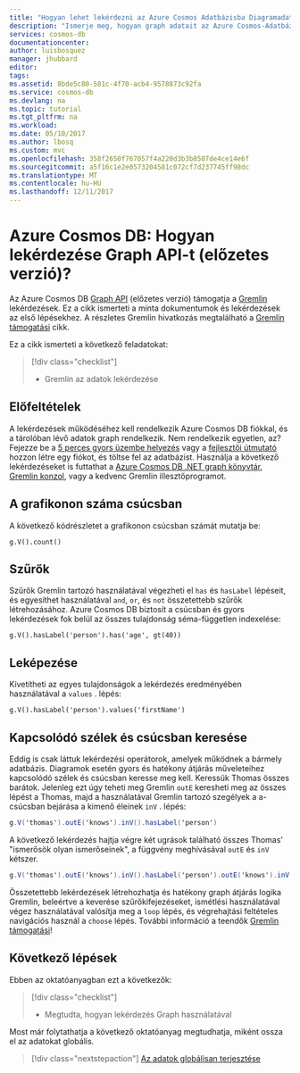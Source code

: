 ```yaml
---
title: "Hogyan lehet lekérdezni az Azure Cosmos Adatbázisba Diagramadatok? | Microsoft Docs"
description: "Ismerje meg, hogyan graph adatait az Azure Cosmos-Adatbázisba"
services: cosmos-db
documentationcenter: 
author: luisbosquez
manager: jhubbard
editor: 
tags: 
ms.assetid: 8bde5c80-581c-4f70-acb4-9578873c92fa
ms.service: cosmos-db
ms.devlang: na
ms.topic: tutorial
ms.tgt_pltfrm: na
ms.workload: 
ms.date: 05/10/2017
ms.author: lbosq
ms.custom: mvc
ms.openlocfilehash: 358f2650f767057f4a220d3b3b8507de4ce14e6f
ms.sourcegitcommit: a5f16c1e2e0573204581c072cf7d237745ff98dc
ms.translationtype: MT
ms.contentlocale: hu-HU
ms.lasthandoff: 12/11/2017
---
```

# <a name="azure-cosmos-db-how-to-query-with-the-graph-api-preview"></a>Azure Cosmos DB: Hogyan lekérdezése Graph API-t (előzetes verzió)?

Az Azure Cosmos DB [Graph API](graph-introduction.md) (előzetes verzió) támogatja a [Gremlin](https://github.com/tinkerpop/gremlin/wiki) lekérdezések. Ez a cikk ismerteti a minta dokumentumok és lekérdezések az első lépésekhez. A részletes Gremlin hivatkozás megtalálható a [Gremlin támogatási](gremlin-support.md) cikk.

Ez a cikk ismerteti a következő feladatokat: 

> [!div class="checklist"]
> * Gremlin az adatok lekérdezése

## <a name="prerequisites"></a>Előfeltételek

A lekérdezések működéséhez kell rendelkezik Azure Cosmos DB fiókkal, és a tárolóban lévő adatok graph rendelkezik. Nem rendelkezik egyetlen, az? Fejezze be a [5 perces gyors üzembe helyezés](create-graph-dotnet.md) vagy a [fejlesztői útmutató](tutorial-query-graph.md) hozzon létre egy fiókot, és töltse fel az adatbázist. Használja a következő lekérdezéseket is futtathat a [Azure Cosmos DB .NET graph könyvtár](graph-sdk-dotnet.md), [Gremlin konzol](https://tinkerpop.apache.org/docs/current/reference/#gremlin-console), vagy a kedvenc Gremlin illesztőprogramot.

## <a name="count-vertices-in-the-graph"></a>A grafikonon száma csúcsban

A következő kódrészletet a grafikonon csúcsban számát mutatja be:

```
g.V().count()
```

## <a name="filters"></a>Szűrők

Szűrők Gremlin tartozó használatával végezheti el `has` és `hasLabel` lépéseit, és egyesíthet használatával `and`, `or`, és `not` összetettebb szűrők létrehozásához. Azure Cosmos DB biztosít a csúcsban és gyors lekérdezések fok belül az összes tulajdonság séma-független indexelése:

```
g.V().hasLabel('person').has('age', gt(40))
```

## <a name="projection"></a>Leképezése

Kivetítheti az egyes tulajdonságok a lekérdezés eredményében használatával a `values` . lépés:

```
g.V().hasLabel('person').values('firstName')
```

## <a name="find-related-edges-and-vertices"></a>Kapcsolódó szélek és csúcsban keresése

Eddig is csak láttuk lekérdezési operátorok, amelyek működnek a bármely adatbázis. Diagramok esetén gyors és hatékony átjárás műveleteihez kapcsolódó szélek és csúcsban keresse meg kell. Keressük Thomas összes barátok. Jelenleg ezt úgy teheti meg Gremlin `outE` keresheti meg az összes lépést a Thomas, majd a használatával Gremlin tartozó szegélyek a a-csúcsban bejárása a kimenő éleinek `inV` . lépés:

```cs
g.V('thomas').outE('knows').inV().hasLabel('person')
```

A következő lekérdezés hajtja végre két ugrások található összes Thomas' "ismerősök olyan ismerőseinek", a függvény meghívásával `outE` és `inV` kétszer. 

```cs
g.V('thomas').outE('knows').inV().hasLabel('person').outE('knows').inV().hasLabel('person')
```

Összetettebb lekérdezések létrehozhatja és hatékony graph átjárás logika Gremlin, beleértve a keverése szűrőkifejezéseket, ismétlési használatával végez használatával valósítja meg a `loop` lépés, és végrehajtási feltételes navigációs használ a `choose` lépés. További információ a teendők [Gremlin támogatási](gremlin-support.md)!

## <a name="next-steps"></a>Következő lépések

Ebben az oktatóanyagban ezt a következők:

> [!div class="checklist"]
> * Megtudta, hogyan lekérdezés Graph használatával 

Most már folytathatja a következő oktatóanyag megtudhatja, miként ossza el az adatokat globális.

> [!div class="nextstepaction"]
> [Az adatok globálisan terjesztése](tutorial-global-distribution-documentdb.md)

